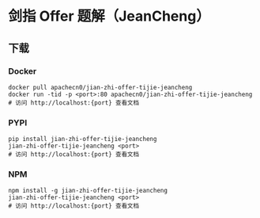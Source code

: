 # 剑指 Offer 题解（JeanCheng）

## 下载

### Docker

```
docker pull apachecn0/jian-zhi-offer-tijie-jeancheng
docker run -tid -p <port>:80 apachecn0/jian-zhi-offer-tijie-jeancheng
# 访问 http://localhost:{port} 查看文档
```

### PYPI

```
pip install jian-zhi-offer-tijie-jeancheng
jian-zhi-offer-tijie-jeancheng <port>
# 访问 http://localhost:{port} 查看文档
```

### NPM

```
npm install -g jian-zhi-offer-tijie-jeancheng
jian-zhi-offer-tijie-jeancheng <port>
# 访问 http://localhost:{port} 查看文档
```